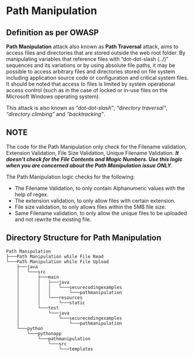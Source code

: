 # Path Manipulation 

## Definition as per OWASP
**Path Manipulation** attack also known as **Path Traversal** attack, aims to access files and directories that are stored outside the web root folder. By manipulating variables that reference files with “dot-dot-slash (../)” sequences and its variations or by using absolute file paths, it may be possible to access arbitrary files and directories stored on file system including application source code or configuration and critical system files. It should be noted that access to files is limited by system operational access control (such as in the case of locked or in-use files on the Microsoft Windows operating system).

This attack is also known as _“dot-dot-slash”_, _“directory traversal”_, _“directory climbing”_ and _“backtracking”_.

## NOTE 
The code for the Path Manipulation only check for the Filename validation, Extension Validation, File Size Validation, Unique Filename Validation. ___It doesn't check for the File Contents and Magic Numbers. Use this logic when you are concerned about the Path Manipulation issue ONLY___.

The Path Manipulation logic checks for the following:
- The Filename Validation, to only contain Alphanumeric values with the help of regex.
- The extension validation, to only allow files with certain extension.
- File size validation, to only allows files within the 5MB file size.
- Same Filename validation, to only allow the unique files to be uploaded and not rewrite the existing file.

## Directory Structure for Path Manipulation
```
Path Manipulation
├───Path Manipulation while File Read
└───Path Manipulation while File Upload
    ├───java
    │   └───src
    │       ├───main
    │       │   ├───java
    │       │   │   └───securecodingexamples
    │       │   │       └───pathmanipulation
    │       │   └───resources
    │       │       └───static
    │       └───test
    │           └───java
    │               └───securecodingexamples
    │                   └───pathmanipulation
    └───python
        └───pythonapp
            └───pathmanipulation
                └───src
                    └───templates
```

